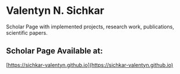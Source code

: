 # Valentyn N. Sichkar
Scholar Page with implemented projects, research work, publications, scientific papers.

## Scholar Page Available at:
[https://sichkar-valentyn.github.io](https://sichkar-valentyn.github.io)

